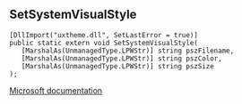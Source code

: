 ## SetSystemVisualStyle

```
[DllImport("uxtheme.dll", SetLastError = true)]
public static extern void SetSystemVisualStyle(
   [MarshalAs(UnmanagedType.LPWStr)] string pszFilename,
   [MarshalAs(UnmanagedType.LPWStr)] string pszColor,
   [MarshalAs(UnmanagedType.LPWStr)] string pszSize
);
```

[Microsoft documentation](TODO)
